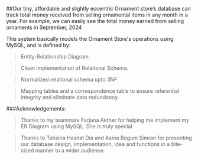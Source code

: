 ##Our tiny, affordable and slightly eccentric Ornament store’s database can track total money received from selling ornamental items in any month in a year. For example, we can easily see the total money earned from selling ornaments in September, 2024

This system basically models the Ornament Store's operations using MySQL, and is defined by:

> Entity-Relationship Diagram.

> Clean implementation of Relational Schema.

> Normalized relational schema upto 3NF

> Mapping tables and a correspondence table to ensure referential integrity and eliminate data redundancy.


###Acknowledgements:

> Thanks to my teammate Farjana Akther for helping me implement my ER Diagram using MySQL. She is truly special.

> Thanks to Tahsina Hasnat Dia and Asma Begum Simran for presenting our database design, implementation, idea and functions in a bite-sized manner to a wider audience.

